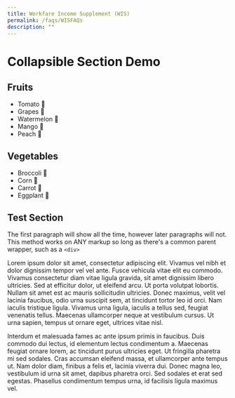 ```yaml
---
title: Workfare Income Supplement (WIS)
permalink: /faqs/WISFAQs
description: ""
---
```

<h1>Collapsible Section Demo</h1>
<h2>Fruits</h2>
<ul>
 <li>Tomato 🍅</li>
 <li class="collapseAfter">Grapes 🍇</li>
 <li>Watermelon 🍉</li>
 <li>Mango 🥭</li>
 <li>Peach 🍑</li>
</ul>
<h2>Vegetables</h2>
<ul>
 <li>Broccoli 🥦</li>
 <li class="collapseAfter">Corn 🌽</li>
 <li>Carrot 🥕</li>
 <li>Eggplant 🍆</li>
</ul>
<h2>Test Section</h2>
<div>
  <p class="collapseAfter">
    The first paragraph will show all the time, however later paragraphs will not. This method works on ANY markup so long as there's a common parent wrapper, such as a <code>&lt;div&gt;</code>
  </p><p>
    Lorem ipsum dolor sit amet, consectetur adipiscing elit. Vivamus vel nibh et dolor dignissim tempor vel vel ante. Fusce vehicula vitae elit eu commodo. Vivamus consectetur diam vitae ligula gravida, sit amet dignissim libero ultricies. Sed at efficitur dolor, ut eleifend arcu. Ut porta volutpat lobortis. Nullam sit amet est ac mauris sollicitudin ultricies. Donec maximus, velit vel lacinia faucibus, odio urna suscipit sem, at tincidunt tortor leo id orci. Nam iaculis tristique ligula. Vivamus urna ligula, iaculis a tellus sed, feugiat venenatis tellus. Maecenas ullamcorper neque at vestibulum cursus. Ut urna sapien, tempus ut ornare eget, ultrices vitae nisl.
  <p><p>
    Interdum et malesuada fames ac ante ipsum primis in faucibus. Duis commodo dui lectus, id elementum lectus condimentum a. Maecenas feugiat ornare lorem, ac tincidunt purus ultricies eget. Ut fringilla pharetra mi sed sodales. Cras accumsan eleifend massa, et ullamcorper ante tempus ut. Nam dolor diam, finibus a felis et, lacinia viverra dui. Donec magna leo, vestibulum id urna sit amet, dapibus pharetra orci. Sed sodales et erat sed egestas. Phasellus condimentum tempus urna, id facilisis ligula maximus vel.
  </p>
</div>